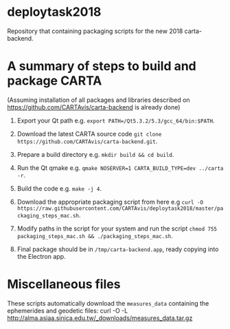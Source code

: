 # deploytask2018
Repository that containing packaging scripts for the new 2018 carta-backend.

# A summary of steps to build and package CARTA
(Assuming installation of all packages and libraries described on https://github.com/CARTAvis/carta-backend is already done)

1. Export your Qt path e.g. `export PATH=/Qt5.3.2/5.3/gcc_64/bin:$PATH`.

2. Download the latest CARTA source code `git clone https://github.com/CARTAvis/carta-backend.git`.

3. Prepare a build directory e.g. `mkdir build && cd build`.

4. Run the Qt qmake e.g. `qmake NOSERVER=1 CARTA_BUILD_TYPE=dev ../carta -r`.

5. Build the code e.g. `make -j 4`.

6. Download the appropriate packaging script from here e.g `curl -O https://raw.githubusercontent.com/CARTAvis/deploytask2018/master/packaging_steps_mac.sh`.

7. Modify paths in the script for your system and run the script `chmod 755 packaging_steps_mac.sh && ./packaging_steps_mac.sh`.

8. Final package should be in `/tmp/carta-backend.app`, ready copying into the Electron app.

# Miscellaneous files
These scripts automatically download the `measures_data` containing the ephemerides and geodetic files:
curl -O -L http://alma.asiaa.sinica.edu.tw/_downloads/measures_data.tar.gz

